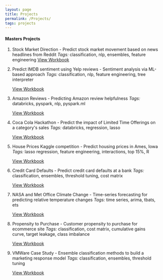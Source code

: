 ```yaml
---
layout: page
title: Projects
permalink: /Projects/
tags: projects
---
```


#### Masters Projects

1. Stock Market Direction - Predict stock market movement based on news headlines from Reddit
   *Tags:* classification, nlp, ensembles, feature engineering
   [View Workbook](https://github.com/jdonvl/MMASandbox/blob/master/823%20-%20Predicting%20the%20DJIA%20using%20Reddit%20News.ipynb)
   
2. Predict IMDB sentiment using Yelp reviews - Sentiment analysis via ML-based approach
   *Tags:* classification, nlp, feature engineering, tree interpreter

   [View Workbook](https://github.com/jordanlue/MMASandbox/blob/master/865%20-%20Sentiment%20Prediction%20using%20Classification.ipynb)

3. Amazon Reviews - Predicting Amazon review helpfulness
   *Tags:* databricks, pyspark, nlp, pyspark.ml

   [View Workbook](https://github.com/jdonvl/MMASandbox/blob/master/Databricks/Model%202020-09-29%20-%20GBT%2C%2044%25%20(AUC%200.74461).ipynb)

4. Coca Cola Hackathon - Predict the impact of Limited Time Offerings on a category's sales
   *Tags:* databricks, regression, lasso

   [View Workbook](https://github.com/jordanlue/MMASandbox/blob/master/804%20-%20Coke%20Hackathon%20-%20Regression%20Model.ipynb)

5. House Prices Kaggle competition - Predict housing prices in Ames, Iowa
   *Tags:* lasso regression, feature engineering, interactions, top 15%, R

   [View Workbook](https://github.com/jdonvl/MMASandbox/blob/master/867%20IA1%20-%20House%20Prices.Rmd)

6. Credit Card Defaults - Predict credit card defaults at a bank
   *Tags:* classification, ensembles, threshold tuning, cost matrix

   [View Workbook](https://github.com/jdonvl/MMASandbox/blob/master/867%20A3%20Credit%20Card%20Defaults.Rmd)

7. NASA and Met Office Climate Change - Time-series forecasting for predicting relative temperature changes 
   *Tags:* time series, arima, tbats, ets

   [View Workbook](https://github.com/jdonvl/MMASandbox/blob/master/NASA%20and%20Met%20Office%20Climate%20Change.Rmd)
   
8. Propensity to Purchase - Customer propensity to purchase for ecommerce site
   *Tags:* classification, cost matrix, cumulative gains curve, target leakage, class imbalance

   [View Workbook](https://github.com/jordanlue/MMASandbox/blob/master/831%20-%20Customer%20Propensity%20to%20Purchase.ipynb)

9. VMWare Case Study - Ensemble classification methods to build a marketing response model
   *Tags:* classification, ensembles, threshold tuning

   [View Workbook](https://github.com/jdonvl/MMASandbox/blob/master/831%20Midterm%20-%20VMWare%20Case%20Study.Rmd)


